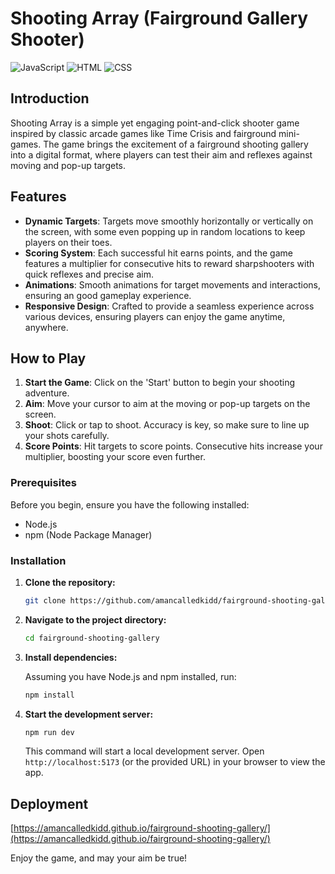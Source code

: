 # Shooting Array (Fairground Gallery Shooter)

![JavaScript](https://img.shields.io/badge/JavaScript-F7DF1E?style=for-the-badge&logo=javascript&logoColor=black)
![HTML](https://img.shields.io/badge/HTML5-E34F26?style=for-the-badge&logo=html5&logoColor=white)
![CSS](https://img.shields.io/badge/CSS3-1572B6?style=for-the-badge&logo=css3&logoColor=white)

## Introduction
Shooting Array is a simple yet engaging point-and-click shooter game inspired by classic arcade games like Time Crisis and fairground mini-games. The game brings the excitement of a fairground shooting gallery into a digital format, where players can test their aim and reflexes against moving and pop-up targets.

## Features
- **Dynamic Targets**: Targets move smoothly horizontally or vertically on the screen, with some even popping up in random locations to keep players on their toes.
- **Scoring System**: Each successful hit earns points, and the game features a multiplier for consecutive hits to reward sharpshooters with quick reflexes and precise aim.
- **Animations**: Smooth animations for target movements and interactions, ensuring an good gameplay experience.
- **Responsive Design**: Crafted to provide a seamless experience across various devices, ensuring players can enjoy the game anytime, anywhere.

## How to Play
1. **Start the Game**: Click on the 'Start' button to begin your shooting adventure.
2. **Aim**: Move your cursor to aim at the moving or pop-up targets on the screen.
3. **Shoot**: Click or tap to shoot. Accuracy is key, so make sure to line up your shots carefully.
4. **Score Points**: Hit targets to score points. Consecutive hits increase your multiplier, boosting your score even further.

### Prerequisites

Before you begin, ensure you have the following installed:
- Node.js
- npm (Node Package Manager)

### Installation

1. **Clone the repository:**

    ```sh
    git clone https://github.com/amancalledkidd/fairground-shooting-gallery.git
    ```

2. **Navigate to the project directory:**

    ```sh
    cd fairground-shooting-gallery
    ```

3. **Install dependencies:**

    Assuming you have Node.js and npm installed, run:

    ```sh
    npm install
    ```

4. **Start the development server:**

    ```sh
    npm run dev
    ```

    This command will start a local development server. Open `http://localhost:5173` (or the provided URL) in your browser to view the app.

## Deployment

[https://amancalledkidd.github.io/fairground-shooting-gallery/](https://amancalledkidd.github.io/fairground-shooting-gallery/)

Enjoy the game, and may your aim be true!
